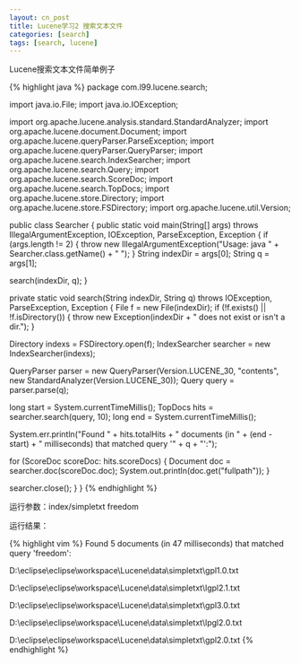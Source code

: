 ```yaml
---
layout: cn_post
title: Lucene学习2 搜索文本文件
categories: [search]
tags: [search, lucene]
---
```


Lucene搜索文本文件简单例子

{% highlight java %}
package com.l99.lucene.search;

import java.io.File;
import java.io.IOException;

import org.apache.lucene.analysis.standard.StandardAnalyzer;
import org.apache.lucene.document.Document;
import org.apache.lucene.queryParser.ParseException;
import org.apache.lucene.queryParser.QueryParser;
import org.apache.lucene.search.IndexSearcher;
import org.apache.lucene.search.Query;
import org.apache.lucene.search.ScoreDoc;
import org.apache.lucene.search.TopDocs;
import org.apache.lucene.store.Directory;
import org.apache.lucene.store.FSDirectory;
import org.apache.lucene.util.Version;

public class Searcher {
public static void main(String[] args) throws IllegalArgumentException,
IOException, ParseException, Exception {
if (args.length != 2) {
throw new IllegalArgumentException("Usage: java " +
Searcher.class.getName() + " <index dir> <query>");
}
String indexDir = args[0];
String q = args[1];

search(indexDir, q);
}

private static void search(String indexDir, String q)
throws IOException, ParseException, Exception {
File f = new File(indexDir);
if (!f.exists() || !f.isDirectory()) {
throw new Exception(indexDir + " does not exist or isn't a dir.");
}

Directory indexs = FSDirectory.open(f);
IndexSearcher searcher = new IndexSearcher(indexs);

QueryParser parser = new QueryParser(Version.LUCENE_30, "contents",
new StandardAnalyzer(Version.LUCENE_30));
Query query = parser.parse(q);

long start = System.currentTimeMillis();
TopDocs hits = searcher.search(query, 10);
long end = System.currentTimeMillis();

System.err.println("Found " + hits.totalHits +
" documents (in " + (end - start) +
" milliseconds) that matched query '" + q + "':");

for (ScoreDoc scoreDoc: hits.scoreDocs) {
Document doc = searcher.doc(scoreDoc.doc);
System.out.println(doc.get("fullpath"));
}

searcher.close();
}
}
{% endhighlight %}

运行参数：index/simpletxt freedom

运行结果：

{% highlight vim %}
Found 5 documents (in 47 milliseconds) that matched query 'freedom':

D:\eclipse\eclipse\workspace\Lucene\data\simpletxt\gpl1.0.txt

D:\eclipse\eclipse\workspace\Lucene\data\simpletxt\lgpl2.1.txt

D:\eclipse\eclipse\workspace\Lucene\data\simpletxt\gpl3.0.txt

D:\eclipse\eclipse\workspace\Lucene\data\simpletxt\lpgl2.0.txt

D:\eclipse\eclipse\workspace\Lucene\data\simpletxt\gpl2.0.txt
{% endhighlight %}

